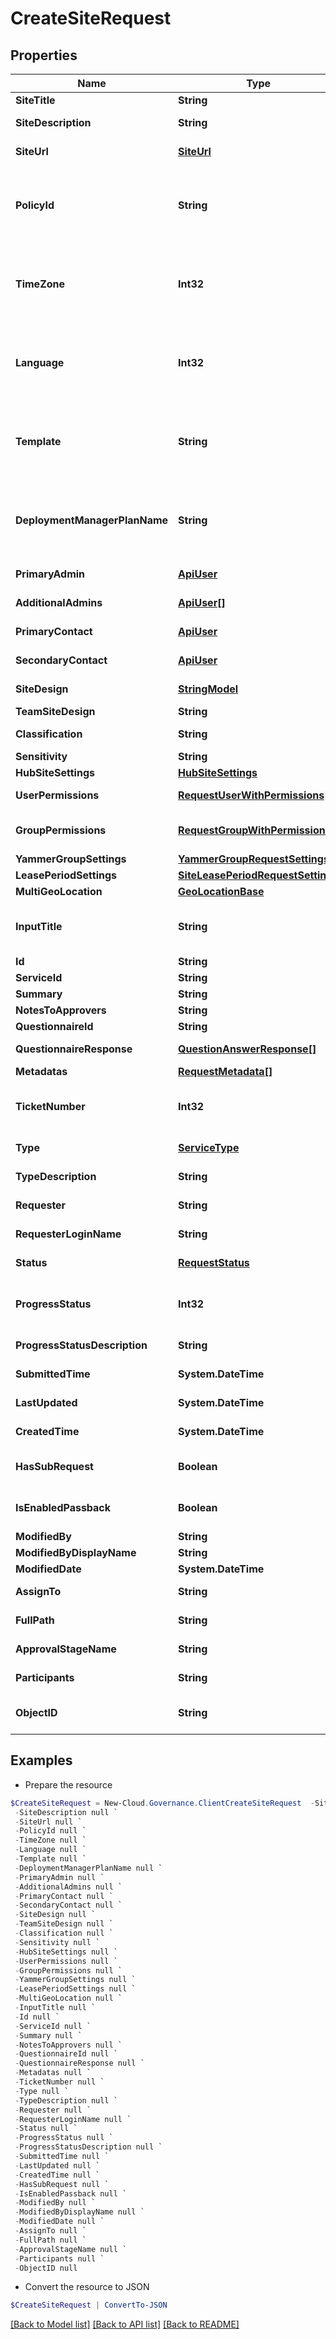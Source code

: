# CreateSiteRequest
## Properties

Name | Type | Description | Notes
------------ | ------------- | ------------- | -------------
**SiteTitle** | **String** | Site collection title | [optional] 
**SiteDescription** | **String** | Site collection description | [optional] 
**SiteUrl** | [**SiteUrl**](SiteUrl.md) | Site collection url information | [optional] 
**PolicyId** | **String** | Site collection policy id, you can use GetCreateSiteService api to get all the available policy ids and names. | [optional] 
**TimeZone** | **Int32** | Site collection time zone id, you can use GetCreateSiteService api to get all the available time zone ids and names. | [optional] [default to 0]
**Language** | **Int32** | Site collection language id, you can use GetCreateSiteService api to get all the available language ids and names. | [optional] [default to 0]
**Template** | **String** | Site collection template id, you can use GetCreateSiteService api to get all the available template ids and names. | [optional] 
**DeploymentManagerPlanName** | **String** | Deployment manager plan name, you can use GetCreateSiteService api to get all the available deployment manager plan names. | [optional] 
**PrimaryAdmin** | [**ApiUser**](ApiUser.md) | Primary site collection administrator | [optional] 
**AdditionalAdmins** | [**ApiUser[]**](ApiUser.md) | Additional site collection administrator | [optional] 
**PrimaryContact** | [**ApiUser**](ApiUser.md) | Primary site collection contact | [optional] 
**SecondaryContact** | [**ApiUser**](ApiUser.md) | Secondary site collection contact | [optional] 
**SiteDesign** | [**StringModel**](StringModel.md) | Communication site design | [optional] 
**TeamSiteDesign** | **String** | Team site design | [optional] 
**Classification** | **String** | Communication site Classification | [optional] 
**Sensitivity** | **String** | Sensitive lable | [optional] 
**HubSiteSettings** | [**HubSiteSettings**](HubSiteSettings.md) | Hub site setting | [optional] 
**UserPermissions** | [**RequestUserWithPermissions[]**](RequestUserWithPermissions.md) | Granted user/group permission setting | [optional] 
**GroupPermissions** | [**RequestGroupWithPermissions[]**](RequestGroupWithPermissions.md) | Site collection SharePoint group setting | [optional] 
**YammerGroupSettings** | [**YammerGroupRequestSettings**](YammerGroupRequestSettings.md) | Yammer group setting | [optional] 
**LeasePeriodSettings** | [**SiteLeasePeriodRequestSettings**](SiteLeasePeriodRequestSettings.md) | Lease period setting | [optional] 
**MultiGeoLocation** | [**GeoLocationBase**](GeoLocationBase.md) | Multi-geo location | [optional] 
**InputTitle** | **String** | Site collection title without prefix and sufix when service enables constructing title | [optional] 
**Id** | **String** | Id of request. | [optional] 
**ServiceId** | **String** | Id of service. | [optional] 
**Summary** | **String** | Summary of request. | [optional] 
**NotesToApprovers** | **String** | Notes to approvers. | [optional] 
**QuestionnaireId** | **String** | Id of questionnaire | [optional] 
**QuestionnaireResponse** | [**QuestionAnswerResponse[]**](QuestionAnswerResponse.md) | Questionnaire question and answer of request. | [optional] 
**Metadatas** | [**RequestMetadata[]**](RequestMetadata.md) | Metadata of request. | [optional] 
**TicketNumber** | **Int32** | Ticket number of request. | [optional] [readonly] [default to 0]
**Type** | [**ServiceType**](ServiceType.md) | Service type of request. | [optional] [readonly] 
**TypeDescription** | **String** | Service type description of request. | [optional] [readonly] 
**Requester** | **String** | Requester display name. | [optional] [readonly] 
**RequesterLoginName** | **String** | Requester login name. | [optional] [readonly] 
**Status** | [**RequestStatus**](RequestStatus.md) | Status of request. | [optional] [readonly] 
**ProgressStatus** | **Int32** | Progress status of request. | [optional] [readonly] [default to 0]
**ProgressStatusDescription** | **String** | Progress status description of request. | [optional] [readonly] 
**SubmittedTime** | **System.DateTime** | Submitted time of request. | [optional] [readonly] 
**LastUpdated** | **System.DateTime** | Last updated time of request. | [optional] [readonly] 
**CreatedTime** | **System.DateTime** | Created time of request. | [optional] [readonly] 
**HasSubRequest** | **Boolean** | HasSubRequest | [optional] [default to $false]
**IsEnabledPassback** | **Boolean** |  | [optional] [default to $false]
**ModifiedBy** | **String** | ModifiedBy | [optional] 
**ModifiedByDisplayName** | **String** | ModifiedByDisplayName | [optional] 
**ModifiedDate** | **System.DateTime** | ModifiedDate | [optional] 
**AssignTo** | **String** | Task assignee of request. | [optional] [readonly] 
**FullPath** | **String** | Object full path of request. | [optional] [readonly] 
**ApprovalStageName** | **String** | Approval stage name of request. | [optional] [readonly] 
**Participants** | **String** | Participants of request. | [optional] [readonly] 
**ObjectID** | **String** | Object full path/email/private channel of request. | [optional] [readonly] 

## Examples

- Prepare the resource
```powershell
$CreateSiteRequest = New-Cloud.Governance.ClientCreateSiteRequest  -SiteTitle null `
 -SiteDescription null `
 -SiteUrl null `
 -PolicyId null `
 -TimeZone null `
 -Language null `
 -Template null `
 -DeploymentManagerPlanName null `
 -PrimaryAdmin null `
 -AdditionalAdmins null `
 -PrimaryContact null `
 -SecondaryContact null `
 -SiteDesign null `
 -TeamSiteDesign null `
 -Classification null `
 -Sensitivity null `
 -HubSiteSettings null `
 -UserPermissions null `
 -GroupPermissions null `
 -YammerGroupSettings null `
 -LeasePeriodSettings null `
 -MultiGeoLocation null `
 -InputTitle null `
 -Id null `
 -ServiceId null `
 -Summary null `
 -NotesToApprovers null `
 -QuestionnaireId null `
 -QuestionnaireResponse null `
 -Metadatas null `
 -TicketNumber null `
 -Type null `
 -TypeDescription null `
 -Requester null `
 -RequesterLoginName null `
 -Status null `
 -ProgressStatus null `
 -ProgressStatusDescription null `
 -SubmittedTime null `
 -LastUpdated null `
 -CreatedTime null `
 -HasSubRequest null `
 -IsEnabledPassback null `
 -ModifiedBy null `
 -ModifiedByDisplayName null `
 -ModifiedDate null `
 -AssignTo null `
 -FullPath null `
 -ApprovalStageName null `
 -Participants null `
 -ObjectID null
```

- Convert the resource to JSON
```powershell
$CreateSiteRequest | ConvertTo-JSON
```

[[Back to Model list]](../README.md#documentation-for-models) [[Back to API list]](../README.md#documentation-for-api-endpoints) [[Back to README]](../README.md)


